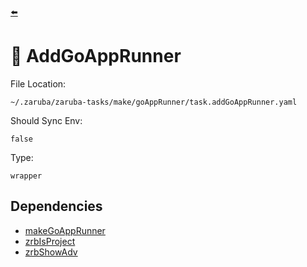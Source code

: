 [⬅️](../README.md)

# 🐹 AddGoAppRunner

File Location:

    ~/.zaruba/zaruba-tasks/make/goAppRunner/task.addGoAppRunner.yaml

Should Sync Env:

    false

Type:

    wrapper


## Dependencies

* [makeGoAppRunner](makeGoAppRunner.md)
* [zrbIsProject](zrbIsProject.md)
* [zrbShowAdv](zrbShowAdv.md)